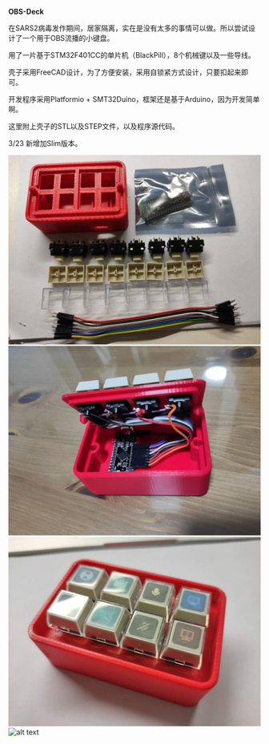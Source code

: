 
**OBS-Deck**

在SARS2病毒发作期间，居家隔离，实在是没有太多的事情可以做。所以尝试设计了一个用于OBS流播的小键盘。

用了一片基于STM32F401CC的单片机（BlackPill），8个机械键以及一些导线。

壳子采用FreeCAD设计，为了方便安装，采用自锁紧方式设计，只要扣起来即可。

开发程序采用Platformio + SMT32Duino，框架还是基于Arduino，因为开发简单啊。

这里附上壳子的STL以及STEP文件，以及程序源代码。

3/23 新增加Slim版本。

![alt text](pics/140951089.jpg "所用材料")
![alt text](pics/470265108.jpg "内部")
![alt text](pics/1128984394.jpg "完成品")
![alt text](pics/481191450.jpg "Slim版")